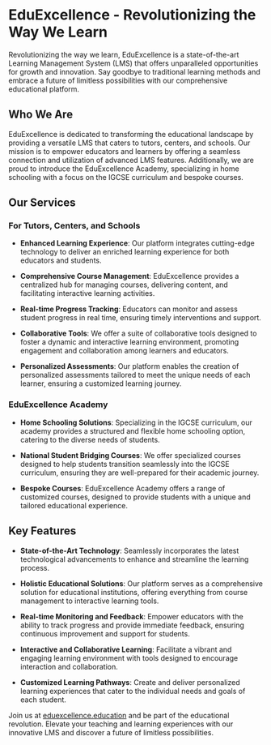 # EduExcellence - Revolutionizing the Way We Learn

Revolutionizing the way we learn, EduExcellence is a state-of-the-art Learning Management System (LMS) that offers unparalleled opportunities for growth and innovation. Say goodbye to traditional learning methods and embrace a future of limitless possibilities with our comprehensive educational platform.

## Who We Are

EduExcellence is dedicated to transforming the educational landscape by providing a versatile LMS that caters to tutors, centers, and schools. Our mission is to empower educators and learners by offering a seamless connection and utilization of advanced LMS features. Additionally, we are proud to introduce the EduExcellence Academy, specializing in home schooling with a focus on the IGCSE curriculum and bespoke courses.

## Our Services

### For Tutors, Centers, and Schools

- **Enhanced Learning Experience**: Our platform integrates cutting-edge technology to deliver an enriched learning experience for both educators and students.

- **Comprehensive Course Management**: EduExcellence provides a centralized hub for managing courses, delivering content, and facilitating interactive learning activities.

- **Real-time Progress Tracking**: Educators can monitor and assess student progress in real time, ensuring timely interventions and support.

- **Collaborative Tools**: We offer a suite of collaborative tools designed to foster a dynamic and interactive learning environment, promoting engagement and collaboration among learners and educators.

- **Personalized Assessments**: Our platform enables the creation of personalized assessments tailored to meet the unique needs of each learner, ensuring a customized learning journey.

### EduExcellence Academy

- **Home Schooling Solutions**: Specializing in the IGCSE curriculum, our academy provides a structured and flexible home schooling option, catering to the diverse needs of students.

- **National Student Bridging Courses**: We offer specialized courses designed to help students transition seamlessly into the IGCSE curriculum, ensuring they are well-prepared for their academic journey.

- **Bespoke Courses**: EduExcellence Academy offers a range of customized courses, designed to provide students with a unique and tailored educational experience.

## Key Features

- **State-of-the-Art Technology**: Seamlessly incorporates the latest technological advancements to enhance and streamline the learning process.

- **Holistic Educational Solutions**: Our platform serves as a comprehensive solution for educational institutions, offering everything from course management to interactive learning tools.

- **Real-time Monitoring and Feedback**: Empower educators with the ability to track progress and provide immediate feedback, ensuring continuous improvement and support for students.

- **Interactive and Collaborative Learning**: Facilitate a vibrant and engaging learning environment with tools designed to encourage interaction and collaboration.

- **Customized Learning Pathways**: Create and deliver personalized learning experiences that cater to the individual needs and goals of each student.

Join us at [eduexcellence.education](https://eduexcellence.education) and be part of the educational revolution. Elevate your teaching and learning experiences with our innovative LMS and discover a future of limitless possibilities.
